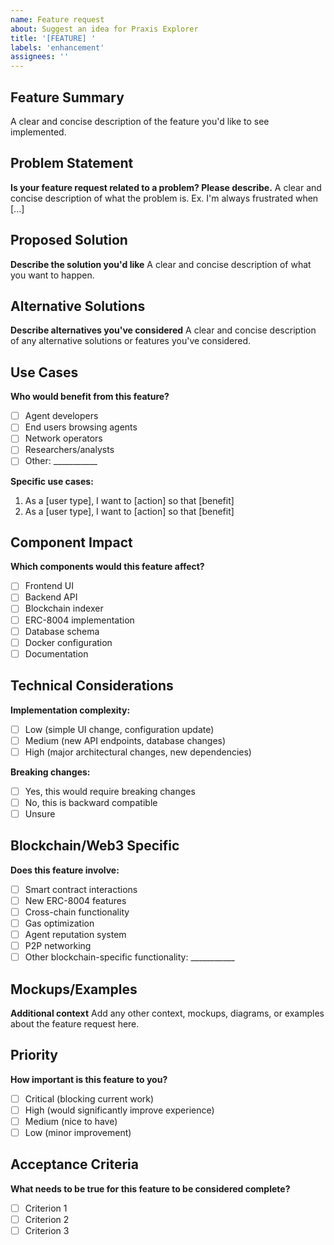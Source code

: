 ```yaml
---
name: Feature request
about: Suggest an idea for Praxis Explorer
title: '[FEATURE] '
labels: 'enhancement'
assignees: ''
---
```


## Feature Summary
A clear and concise description of the feature you'd like to see implemented.

## Problem Statement
**Is your feature request related to a problem? Please describe.**
A clear and concise description of what the problem is. Ex. I'm always frustrated when [...]

## Proposed Solution
**Describe the solution you'd like**
A clear and concise description of what you want to happen.

## Alternative Solutions
**Describe alternatives you've considered**
A clear and concise description of any alternative solutions or features you've considered.

## Use Cases
**Who would benefit from this feature?**
- [ ] Agent developers
- [ ] End users browsing agents
- [ ] Network operators
- [ ] Researchers/analysts
- [ ] Other: ___________

**Specific use cases:**
1. As a [user type], I want to [action] so that [benefit]
2. As a [user type], I want to [action] so that [benefit]

## Component Impact
**Which components would this feature affect?**
- [ ] Frontend UI
- [ ] Backend API
- [ ] Blockchain indexer
- [ ] ERC-8004 implementation
- [ ] Database schema
- [ ] Docker configuration
- [ ] Documentation

## Technical Considerations
**Implementation complexity:**
- [ ] Low (simple UI change, configuration update)
- [ ] Medium (new API endpoints, database changes)
- [ ] High (major architectural changes, new dependencies)

**Breaking changes:**
- [ ] Yes, this would require breaking changes
- [ ] No, this is backward compatible
- [ ] Unsure

## Blockchain/Web3 Specific
**Does this feature involve:**
- [ ] Smart contract interactions
- [ ] New ERC-8004 features
- [ ] Cross-chain functionality
- [ ] Gas optimization
- [ ] Agent reputation system
- [ ] P2P networking
- [ ] Other blockchain-specific functionality: ___________

## Mockups/Examples
**Additional context**
Add any other context, mockups, diagrams, or examples about the feature request here.

## Priority
**How important is this feature to you?**
- [ ] Critical (blocking current work)
- [ ] High (would significantly improve experience)
- [ ] Medium (nice to have)
- [ ] Low (minor improvement)

## Acceptance Criteria
**What needs to be true for this feature to be considered complete?**
- [ ] Criterion 1
- [ ] Criterion 2
- [ ] Criterion 3
